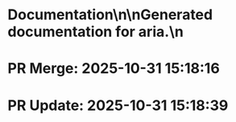# Documentation\n\nGenerated documentation for aria.\n

# PR Merge: 2025-10-31 15:18:16

# PR Update: 2025-10-31 15:18:39
